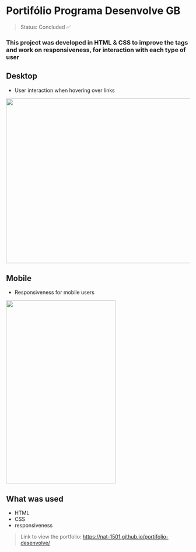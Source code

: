 <h1>Portifólio Programa Desenvolve GB </h1>

> Status: Concluded ✅

### This project was developed in HTML & CSS to improve the tags and work on responsiveness, for interaction with each type of user


## Desktop
- User interaction when hovering over links 
<p>
  <img width="700" height=450" src="/readmeportifolio.gif">
</p>  
                                                          
## Mobile
- Responsiveness for mobile users
<p>
  <img width="300" height=500" src="/readmeportifoliomobile.gif">
</p>                                                            
                                                          
                                                          
  
## What was used
 
- HTML 
- CSS
- responsiveness


                                                          
> Link to view the portfolio: https://nat-1501.github.io/portifolio-desenvolve/                                                           
  


